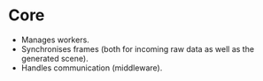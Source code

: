 # Core

- Manages workers.
- Synchronises frames (both for incoming raw data as well as the generated scene).
- Handles communication (middleware).
